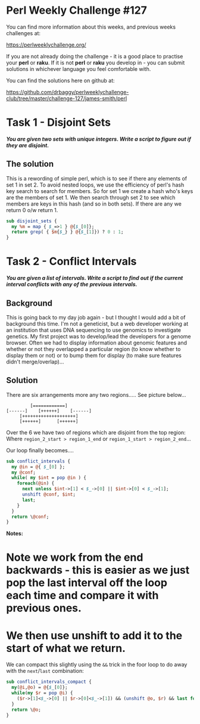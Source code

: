 # Perl Weekly Challenge #127

You can find more information about this weeks, and previous weeks challenges at:

  https://perlweeklychallenge.org/

If you are not already doing the challenge - it is a good place to practise your
**perl** or **raku**. If it is not **perl** or **raku** you develop in - you can
submit solutions in whichever language you feel comfortable with.

You can find the solutions here on github at:

https://github.com/drbaggy/perlweeklychallenge-club/tree/master/challenge-127/james-smith/perl

# Task 1 -  Disjoint Sets

***You are given two sets with unique integers. Write a script to figure out if they are disjoint.***

## The solution

This is a rewording of simple perl, which is to see if there any elements of set 1 in set 2. To avoid nested loops, we use the efficiency of perl's hash key search to search for members. So for set 1 we create a hash who's keys are the members of set 1. We then search through set 2 to see which members are keys in this hash (and so in both sets). If there are any we return 0 o/w return 1.

```perl
sub disjoint_sets {
  my %m = map { $_=>1 } @{$_[0]};
  return grep( { $m{$_} } @{$_[1]}) ? 0 : 1;
}
```

# Task 2 - Conflict Intervals

***You are given a list of intervals. Write a script to find out if the current interval conflicts with any of the previous intervals.***

## Background

This is going back to my day job again - but I thought I would add a bit of background this time. I'm not a geneticist, but a web developer working at an institution that uses DNA sequencing to use genomics to investigate genetics. My first project was to develop/lead the developers for a genome browser. Often we had to display information about genomic features and whether or not they overlapped a particular region (to know whether to display them or not) or to bump them for display (to make sure features didn't merge/overlap)...

## Solution


There are six arrangements more any two regions..... See picture below...

```
         [============]
[------]    [++++++]    [------]
     [++++++++++++++++++++]
     [++++++]      [++++++]
```

Over the 6 we have two of regions which are disjoint from the top region: Where `region_2_start > region_1_end` or `region_1_start > region_2_end`...

Our loop finally becomes....

```perl
sub conflict_intervals {
  my @in = @{ $_[0] };
  my @conf;
  while( my $int = pop @in ) {
    foreach(@in) {
      next unless $int->[1] < $_->[0] || $int->[0] < $_->[1];
      unshift @conf, $int;
      last;
    }
  }
  return \@conf;
}
```

**Notes:**
 # Note we work from the end backwards - this is easier as we just pop the last interval off the loop each time and compare it with previous ones.
 # We then use unshift to add it to the start of what we return.

We can compact this slightly using the `&&` trick in the foor loop to do away with the `next`/`last` combination:

```perl
sub conflict_intervals_compact {
  my(@i,@o) = @{$_[0]};
  while(my $r = pop @i) {
    ($r->[1]<$_->[0] || $r->[0]<$_->[1]) && (unshift @o, $r) && last foreach @i;
  }
  return \@o;
}
```

